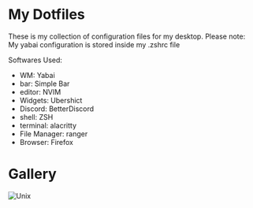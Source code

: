 # My Dotfiles
These is my collection of configuration files for my desktop.
Please note: My yabai configuration is stored inside my .zshrc file

Softwares Used:
* WM: Yabai
* bar: Simple Bar
* editor: NVIM
* Widgets: Ubershict
* Discord: BetterDiscord
* shell: ZSH
* terminal: alacritty
* File Manager: ranger
* Browser: Firefox

# Gallery

![Unix](/Images/unix.png)

